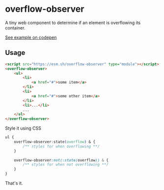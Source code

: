 # overflow-observer

A tiny web component to determine if an element is overflowing its container.

[See example on codepen](https://codepen.io/nocksock/pen/PwwjNbK?editors=1111)

## Usage

```html
<script src="https://esm.sh/overflow-observer" type="module"></script>
<overflow-observer>
    <ul>
        <li>
            <a href="#">some item</a>
        </li>
        <li>
            <a href="#">some other item</a>
        </li>
        <li>...</li>
        ...
    </ul>
</overflow-observer>
```

Style it using CSS

```css
ul {
    overflow-observer:state(overflow) & {
        /** styles for when overflowing **/
    }
    
    overflow-observer:not(:state(overflow)) & {
        /** styles for when not overflowing **/
    }
}
```

That's it.
